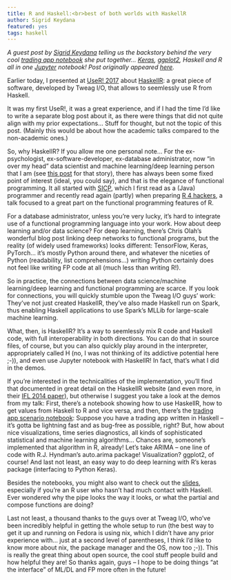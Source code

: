 ```yaml
---
title: R and Haskell:<br>best of both worlds with HaskellR
author: Sigrid Keydana
featured: yes
tags: haskell
---
```


*A guest post by [Sigrid Keydana][sigrid-keydana] telling us the
backstory behind the very
cool [trading app notebook][trading-notebook] she put
together... [Keras][keras], [ggplot2][ggplot2], Haskell and R all in
one [Jupyter][jupyter] notebook! Post originally
appeared [here][original-post].*

[keras]: https://keras.io/
[ggplot2]: http://ggplot2.org/
[jupyter]: http://jupyter.org/
[sigrid-keydana]: https://recurrentnull.wordpress.com/about/
[trading-notebook]: http://nbviewer.jupyter.org/github/skeydan/haskellR-intro/blob/master/stockmarket_demo.ipynb
[original-post]: https://recurrentnull.wordpress.com/2017/07/07/haskellr/

Earlier today, I presented at [UseR! 2017][user2017]
about [HaskellR][haskellr]: a great piece of software, developed by
Tweag I/O, that allows to seemlessly use R from Haskell.

[haskellr]: https://tweag.github.io/HaskellR/
[user2017]: https://user2017.brussels/

It was my first UseR!, it was a great experience, and if I had the
time I’d like to write a separate blog post about it, as there were
things that did not quite align with my prior expectations… Stuff for
thought, but not the topic of this post. (Mainly this would be about
how the academic talks compared to the non-academic ones.)

So, why HaskellR? If you allow me one personal note… For the
ex-psychologist, ex-software-developer, ex-database administrator, now
“in over my head” data scientist and machine learning/deep learning
person that I am (see [this post][doing-data-science] for that story),
there has always been some fixed point of interest (ideal, you could
say), and that is the elegance of functional programming. It all
started with [SICP][sicp], which I first read as a (Java) programmer
and recently read again (partly) when
preparing [R 4 hackers][r4hackers], a talk focused to a great part on
the functional programming features of R.

[sicp]: https://mitpress.mit.edu/sicp/
[r4hackers]: https://recurrentnull.wordpress.com/2017/03/20/r-4-hackers/
[doing-data-science]: https://recurrentnull.wordpress.com/2016/09/05/doing-data-science/

For a database administrator, unless you’re very lucky, it’s hard to
integrate use of a functional programming language into your work. How
about deep learning and/or data science? For deep learning, there’s
Chris Olah’s wonderful blog post linking deep networks to functional
programs, but the reality (of widely used frameworks) looks different:
TensorFlow, Keras, PyTorch… it’s mostly Python around there, and
whatever the niceties of Python (readability, list comprehensions…)
writing Python certainly does not feel like writing FP code at all
(much less than writing R!).

So in practice, the connections between data science/machine
learning/deep learning and functional programming are scarce. If you
look for connections, you will quickly stumble upon the Tweag I/O
guys’ work: They’ve not just created HaskellR, they’ve also made
Haskell run on Spark, thus enabling Haskell applications to use
Spark’s MLLib for large-scale machine learning.

What, then, is HaskellR? It’s a way to seemlessly mix R code and
Haskell code, with full interoperability in both directions. You can
do that in source files, of course, but you can also quickly play
around in the interpreter, appropriately called H (no, I was not
thinking of its addictive potential here ;-)), and even use Jupyter
notebook with HaskellR! In fact, that’s what I did in the demos.

If you’re interested in the technicalities of the implementation,
you’ll find that documented in great detail on the HaskellR website
(and even more, in their [IFL 2014 paper][ifl2014]), but otherwise
I suggest you take a look at the demos from my talk: First, there’s
a notebook showing how to use HaskellR, how to get values from Haskell
to R and vice versa, and then, there’s
the [trading app scenario notebook][trading-notebook]: Suppose you
have a trading app written in Haskell – it’s gotta be lightning fast
and as bug-free as possible, right? But, how about nice
visualizations, time series diagnostics, all kinds of sophisticated
statistical and machine learning algorithms… Chances are, someone’s
implemented that algorithm in R, already! Let’s take ARIMA – one line
of code with R.J. Hyndman’s auto.arima package! Visualization?
ggplot2, of course! And last not least, an easy way to do deep
learning with R’s keras package (interfacing to Python Keras).

[ifl2014]: https://ifl2014.github.io/submissions/ifl2014_submission_16.pdf
[haskellr-intro]: http://nbviewer.jupyter.org/github/skeydan/haskellR-intro/blob/master/haskellR_demo.ipynb

Besides the notebooks, you might also want to check out the [slides][slides],
especially if you’re an R user who hasn’t had much contact with
Haskell. Ever wondered why the pipe looks the way it looks, or what
the partial and compose functions are doing?

[slides]: http://rpubs.com/zkajdan/289817

Last not least, a thousand thanks to the guys over at Tweag I/O,
who’ve been incredibly helpful in getting the whole setup to run (the
best way to get it up and running on Fedora is using nix, which
I didn’t have any prior experience with… just at a second level of
parentheses, I think I’d like to know more about nix, the package
manager and the OS, now too ;-)). This is really the great thing about
open source, the cool stuff people build and how helpful they are! So
thanks again, guys – I hope to be doing things “at the interface” of
ML/DL and FP more often in the future!
